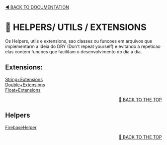 <a name="top"><a/>
<p align="left"><a href="https://github.com/PaoloProdossimoLopes/repository-template/blob/main/DOCUMENTATION/README.md">◀️ BACK TO DOCUMENTATION</a></p>

# 🧰 HELPERS/ UTILS / EXTENSIONS

Os Helpers, utils e extensions, sao classes ou funcoes em arquivos que implementarm a ideia do DRY (Don't repeat yourself) e evitando a repeticao elas contem funcoes que facilitam o desenvolvimento do dia a dia.

## Extensions:
[String+Extensions]() <br/>
[Double+Extensions]() <br/>
[Float+Extensions]() <br/>
<p align="right"><a href="#top">🔼 BACK TO THE TOP</a></p>

## Helpers
[FirebaseHelper]()
<p align="right"><a href="#top">🔼 BACK TO THE TOP</a></p>
